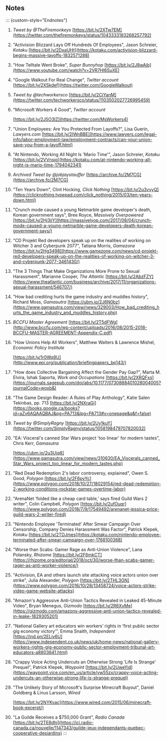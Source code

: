 ## Notes

::: {custom-style="Endnotes"}
1. _Tweet by \@TheFiremonkeys_
    [https://bit.ly/2XTw7EM](https://twitter.com/thefiremonkeys/status/1043333183268257792)

2. "Activision Blizzard Lays Off Hundreds Of Employees", Jason Schreier, _Kotaku_
    [https://bit.ly/2DxaUHt](https://kotaku.com/activision-blizzard-begins-massive-layoffs-1832571288)

3. "How Telltale Went Broke", _Super Bunnyhop_
    [https://bit.ly/2J8wAjb](https://www.youtube.com/watch?v=2VR7Hl6SuXE)

4. "Google Walkout For Real Change", _Twitter account_
     [https://bit.ly/2XSkdef](https://twitter.com/GoogleWalkout)

5. _Tweet by \@techworkersco_
    [https://bit.ly/2CiYanM](https://twitter.com/techworkersco/status/1103502027726995459)

6. "Microsoft Workers 4 Good", _Twitter account_

    [https://bit.ly/2J5O3IZ](https://twitter.com/MsWorkers4)

7. "Union Employees: Are You Protected From Layoffs?", Lisa Guerin, _Lawyers.com_
     [https://bit.ly/2IWnBBE](https://www.lawyers.com/legal-info/labor-employment-law/employment-contracts/can-your-union-save-you-from-a-layoff.html)

8. "At Nintendo, Working All Night Is 'Mario Time'", Jason Schreier, _Kotaku_
    [https://bit.ly/2VVnsjq](https://kotaku.com/at-nintendo-working-all-night-is-mario-time-1794042341)

9. _Archived Tweet by \@jobjaystauffer_
  [https://archive.fo/2M7CG](https://archive.fo/2M7CG)

10. "Ten Years Down", Clint Hocking, _Click Nothing_
    [https://bit.ly/2u3vvyQ](https://clicknothing.typepad.com/click_nothing/2015/03/ten-years-down.html)

11. "Crunch mode caused a young Netmarble game developer's death, Korean
     government says", Bree Royce, _Massively Overpowered_
     [https://bit.ly/2Hj3jjY](https://massivelyop.com/2017/08/04/crunch-mode-caused-a-young-netmarble-game-developers-death-korean-government-says/)

12. "CD Projekt Red developers speak up on the realities of working on Witcher 3
     and Cyberpunk 2077", Tatiana Morris, _Gamezone_
     [https://bit.ly/2Hg3498](https://www.gamezone.com/news/cd-projekt-red-developers-speak-up-on-the-realities-of-working-on-witcher-3-and-cyberpunk-2077-3461430/)

13. "The 3 Things That Make Organizations More Prone to Sexual Harassment",
    Marianne Cooper, _The Atlantic_
    [https://bit.ly/2AbzFZY](https://www.theatlantic.com/business/archive/2017/11/organizations-sexual-harassment/546707/)


14. "How bad crediting hurts the game industry and muddles history", Richard
    Moss, _Gamasutra_
    [https://ubm.io/2J6N0bz](https://www.gamasutra.com/view/news/329003/How_bad_crediting_hurts_the_game_industry_and_muddles_history.php)

15. _BCCFU Master Agreement_
     [https://bit.ly/2T5dFWg](http://www.bccfu.com/wp-content/uploads/2016/08/2015-2018-BCCFU-MASTER-AGREEMENT-Appendix-C.pdf)

16. "How Unions Help All Workers", Matthew Walters & Lawrence Mishel, _Economic
     Policy Institute_

     [https://bit.ly/1r0Wq9U](http://www.epi.org/publication/briefingpapers_bp143/)

17. "How does Collective Bargaining Affect the Gender Pay Gap?", Marta M. Elvira,
     Ishak Saporta, _Work and Occupations_
     [https://bit.ly/2XRQFxs](https://journals.sagepub.com/doi/abs/10.1177/0730888401028004005?journalCode=woxb&)

18. "The Game Design Reader: A Rules of Play Anthology", Katie Salen Tekinbas,
    pp. 713
    [https://bit.ly/2NXraGi](https://books.google.ca/books?id=aZv6AQAAQBAJ&pg=PA713&lpg=PA713#v=onepage&q&f=false)

19. _Tweet by \@SimplyRagny_
   [https://bit.ly/2Uy1kuY](https://twitter.com/SimplyRagny/status/1058198479707820032)

20. "EA: Visceral's canned Star Wars project 'too linear' for modern tastes",
    Chris Kerr, _Gamasutra_

    [https://ubm.io/2u3Ujq8](https://www.gamasutra.com/view/news/310630/EA_Viscerals_canned_Star_Wars_project_too_linear_for_modern_tastes.php)


21. "Red Dead Redemption 2's labor controversy, explained", Owen S. Good,
     _Polygon_
     [https://bit.ly/2F6pyYc](https://www.polygon.com/2018/10/27/18029154/red-dead-redemption-2-working-conditions-rockstar-games-overtime-labor)

22. "ArenaNet ‘folded like a cheap card table,’ says fired Guild Wars 2 writer",
     Colin Campbell, _Polygon_
     [https://bit.ly/2ufOuqr](https://www.polygon.com/2018/7/9/17549492/arenanet-jessica-price-guild-wars-2-writer-fired)

23. "Nintendo Employee 'Terminated' After Smear Campaign Over Censorship, Company
     Denies Harassment Was Factor", Patrick Klepek, _Kotaku_
     [https://bit.ly/2TDJmes](https://kotaku.com/nintendo-employee-terminated-after-smear-campaign-over-1768100368)

24. "Worse than Scabs: Gamer Rage as Anti-Union Violence", Lana Polansky,
     _Rhizome_
     [https://bit.ly/2F6mkCT](https://rhizome.org/editorial/2018/oct/30/worse-than-scabs-gamer-rager-as-anti-worker-violence/)

25. "Activision, EA and others launch site attacking voice actors union over
     strike", Julia Alexander, _Polygon_
     [https://bit.ly/2THL3GN](https://www.polygon.com/2016/10/28/13458724/voice-actors-strike-video-game-website-attacks)

26. "Amazon's Aggressive Anti-Union Tactics Revealed in Leaked 45-Minute Video",
     Bryan Menegus, _Gizmodo_
     [https://bit.ly/2R6XvMe](https://gizmodo.com/amazons-aggressive-anti-union-tactics-revealed-in-leake-1829305201)

27. "National Gallery art educators win workers’ rights in ‘first public sector
     gig economy victory’", Emma Snaith,
     _Independent_ [https://ind.pn/2ELiv6U](https://www.independent.co.uk/news/uk/home-news/national-gallery-workers-rights-gig-economy-public-sector-employment-tribunal-art-educators-a8803641.html)

28. "Crappy Voice Acting Undercuts an Otherwise Strong 'Life Is Strange'
     Prequel", Patrick Klepek, _Waypoint_
     [https://bit.ly/2UweYid](https://waypoint.vice.com/en_us/article/yw55zx/crappy-voice-acting-undercuts-an-otherwise-strong-life-is-strange-prequel)

29. "The Unlikely Story of Microsoft's Surprise Minecraft Buyout", Daniel
     Goldberg & Linus Larsson, _Wired_

     [https://bit.ly/2NYKvac](https://www.wired.com/2015/06/minecraft-book-excerpt/)

30. "La Guilde Receives a $750,000 Grant", _Radio Canada_
     [https://bit.ly/2TE8dhi](https://ici.radio-canada.ca/nouvelle/1147343/guilde-jeux-independants-quebec-cooperative-desjardins)
:::
